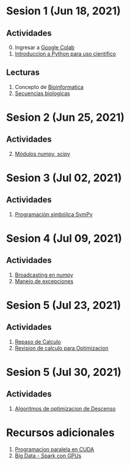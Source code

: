 # Sesion 1 (Jun 18, 2021)

## Actividades
0. Ingresar a [Google Colab](https://colab.research.google.com/)
1. [Introduccion a Python para uso cientifico](http://personal.cimat.mx:8181/~mrivera/cursos/python/python1/Python1.html)

## Lecturas
1. Concepto de [Bioinformatica](http://www.ehu.eus/biofisica/juanma/bioinf/apuntes.htm#1)
2. [Secuencias biologicas](http://www.ehu.eus/biofisica/juanma/bioinf/apuntes.htm#2)


# Sesion 2 (Jun 25, 2021)

## Actividades
2. [Módulos numpy, scipy](http://personal.cimat.mx:8181/~mrivera/cursos/python/python2/Python2.html)

# Sesion 3 (Jul 02, 2021)

## Actividades
1. [Programación simbólica SymPy](http://personal.cimat.mx:8181/~mrivera/cursos/python/symbolic/symbolic.html)

# Sesion 4 (Jul 09, 2021)

## Actividades
1. [Broadcasting en numpy](http://personal.cimat.mx:8181/~mrivera/cursos/python/broadcasting/broadcasting.html)
2. [Manejo de excepciones](http://personal.cimat.mx:8181/~mrivera/cursos/python/excepciones/excepciones.html)

# Sesion 5 (Jul 23, 2021)

## Actividades
1. [Repaso de Calculo](https://www.coursera.org/learn/calculo-diferencial)
2. [Revision de calculo para Optimizacion](http://personal.cimat.mx:8181/~mrivera/cursos/optimizacion/calculo_optimizacion/calculo_optimizacion.html)

# Sesion 5 (Jul 30, 2021)

## Actividades
1. [Algoritmos de optimizacion de Descenso](http://personal.cimat.mx:8181/~mrivera/cursos/optimizacion/descenso_grad_estocastico/descenso_grad_estocastico.html)

# Recursos adicionales
1. [Programacion paralela en CUDA](https://github.com/adsoftsito/insilico/blob/main/books/cuda_by_example.pdf)
2. [Big Data - Spark con GPUs](https://github.com/adsoftsito/insilico/blob/main/books/nvidia_spark.pdf)
